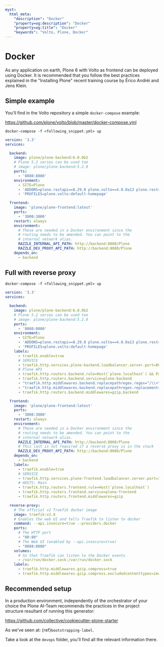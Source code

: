 ```yaml
---
myst:
  html_meta:
    "description": "Docker"
    "property=og:description": "Docker"
    "property=og:title": "Docker"
    "keywords": "Volto, Plone, Docker"
---
```


# Docker

As any application on earth, Plone 6 with Volto as frontend can be deployed using Docker.
It is recommended that you follow the best practices explained in the "Installing Plone" recent training course by Érico Andréi and Jens Klein.

## Simple example

You'll find in the Volto repository a simple `docker-compose` example:

https://github.com/plone/volto/blob/master/docker-compose.yml

```shell
docker-compose -f <following_snippet.yml> up
```

```yaml
version: '3.3'
services:

  backend:
    image: plone/plone-backend:6.0.0b2
    # Plone 5.2 series can be used too
    # image: plone/plone-backend:5.2.9
    ports:
      - '8080:8080'
    environment:
      - SITE=Plone
      - 'ADDONS=plone.restapi==8.29.0 plone.volto==4.0.0a13 plone.rest==2.0.0a5'
      - 'PROFILES=plone.volto:default-homepage'

  frontend:
    image: 'plone/plone-frontend:latest'
    ports:
      - '3000:3000'
    restart: always
    environment:
      # These are needed in a Docker environment since the
      # routing needs to be amended. You can point to the
      # internal network alias.
      RAZZLE_INTERNAL_API_PATH: http://backend:8080/Plone
      RAZZLE_DEV_PROXY_API_PATH: http://backend:8080/Plone
    depends_on:
      - backend
```

## Full with reverse proxy

```shell
docker-compose -f <following_snippet.yml> up
```

```yaml
version: '3.3'
services:

  backend:
    image: plone/plone-backend:6.0.0b2
    # Plone 5.2 series can be used too
    # image: plone/plone-backend:5.2.9
    ports:
      - '8080:8080'
    environment:
      - SITE=Plone
      - 'ADDONS=plone.restapi==8.29.0 plone.volto==4.0.0a13 plone.rest==2.0.0a5'
      - 'PROFILES=plone.volto:default-homepage'
    labels:
      - traefik.enable=true
      # SERVICE
      - traefik.http.services.plone-backend.loadbalancer.server.port=8080
      # Plone API
      - traefik.http.routers.backend.rule=Host(`plone.localhost`) && PathPrefix(`/++api++`)
      - traefik.http.routers.backend.service=plone-backend
      - "traefik.http.middlewares.backend.replacepathregex.regex=^/\\+\\+api\\+\\+($$|/.*)"
      - "traefik.http.middlewares.backend.replacepathregex.replacement=/VirtualHostBase/http/plone.localhost/Plone/++api++/VirtualHostRoot/$$1"
      - traefik.http.routers.backend.middlewares=gzip,backend

  frontend:
    image: 'plone/plone-frontend:latest'
    ports:
      - '3000:3000'
    restart: always
    environment:
      # These are needed in a Docker environment since the
      # routing needs to be amended. You can point to the
      # internal network alias.
      RAZZLE_INTERNAL_API_PATH: http://backend:8080/Plone
      # This last is not required if a reverse proxy is in the stack
      RAZZLE_DEV_PROXY_API_PATH: http://backend:8080/Plone
    depends_on:
      - backend
    labels:
      - traefik.enable=true
      # SERVICE
      - traefik.http.services.plone-frontend.loadbalancer.server.port=3000
      # HOSTS: Main
      - traefik.http.routers.frontend.rule=Host(`plone.localhost`)
      - traefik.http.routers.frontend.service=plone-frontend
      - traefik.http.routers.frontend.middlewares=gzip

  reverse-proxy:
    # The official v2 Traefik docker image
    image: traefik:v2.8
    # Enables the web UI and tells Traefik to listen to docker
    command: --api.insecure=true --providers.docker
    ports:
      # The HTTP port
      - "80:80"
      # The Web UI (enabled by --api.insecure=true)
      - "8888:8080"
    volumes:
      # So that Traefik can listen to the Docker events
      - /var/run/docker.sock:/var/run/docker.sock
    labels:
      - traefik.http.middlewares.gzip.compress=true
      - traefik.http.middlewares.gzip.compress.excludedcontenttypes=image/png, image/jpeg, font/woff2
```

## Recommended setup

In a production environment, independently of the orchestrator of your choice the Plone AI-Team recommends the practices in the project structure resultant of running this generator:

https://github.com/collective/cookiecutter-plone-starter

As we've seen at: {ref}`bootstrapping-label`.

Take a look at the `devops` folder, you'll find all the relevant information there.
